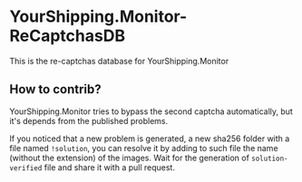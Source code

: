 # YourShipping.Monitor-ReCaptchasDB

This is the re-captchas database for YourShipping.Monitor

## How to contrib?

YourShipping.Monitor tries to bypass the second captcha automatically, but it's depends from the published problems.

If you noticed that a new problem is generated, a new sha256 folder with a file named `!solution`, you can resolve it by adding to such file the name (without the extension) of the images. Wait for the generation of `solution-verified` file and share it with a pull request. 

